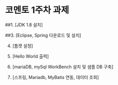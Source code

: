 # 코멘토 1주차 과제

##1. [JDK 1.8 설치]  
  
##3. [Eclipse, Spring 다운로드 및 설치]
  
4. [톰캣 설정]
  
5. [Hello World 출력]
  
6. [mariaDB, mySql WorkBench 설치 및 샘플 DB 구축]
  
7. [스프링, Mariadb, MyBatis 연동, 데이터 조회]
